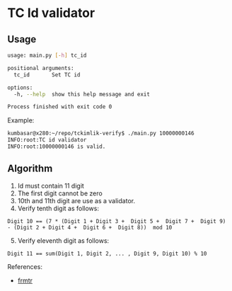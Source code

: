 # TC Id validator

## Usage

```bash
usage: main.py [-h] tc_id

positional arguments:
  tc_id       Set TC id

options:
  -h, --help  show this help message and exit

Process finished with exit code 0
```

Example:

```bash
kumbasar@x280:~/repo/tckimlik-verify$ ./main.py 10000000146
INFO:root:TC id validator
INFO:root:10000000146 is valid.
```


## Algorithm

1. Id must contain 11 digit
2. The first digit cannot be zero
3. 10th and 11th digit are use as a validator.
4. Verify tenth digit as follows:
```
Digit 10 == (7 * (Digit 1 + Digit 3 +  Digit 5 +  Digit 7 +  Digit 9) - (Digit 2 + Digit 4 +  Digit 6 +  Digit 8))  mod 10
```
5. Verify eleventh digit as follows:
```
Digit 11 == sum(Digit 1, Digit 2, ... , Digit 9, Digit 10) % 10
```

References: 
- [frmtr](https://www.frmtr.com/garip-olaylar/4181793-tc-kimlik-nolar-neden-hep-cift-rakam-ile-biter.html)
